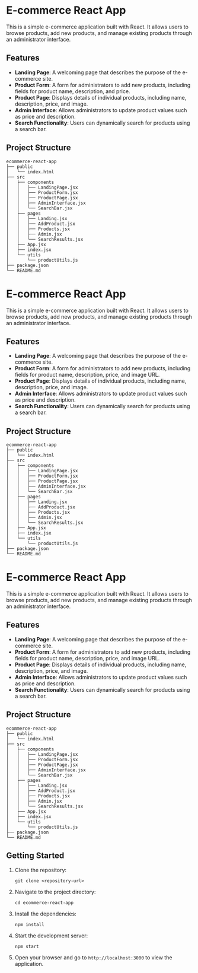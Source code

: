 # E-commerce React App

This is a simple e-commerce application built with React. It allows users to browse products, add new products, and manage existing products through an administrator interface.

## Features

- **Landing Page**: A welcoming page that describes the purpose of the e-commerce site.
- **Product Form**: A form for administrators to add new products, including fields for product name, description, and price.
- **Product Page**: Displays details of individual products, including name, description, price, and image.
- **Admin Interface**: Allows administrators to update product values such as price and description.
- **Search Functionality**: Users can dynamically search for products using a search bar.

## Project Structure

```
ecommerce-react-app
├── public
│   └── index.html
├── src
│   ├── components
│   │   ├── LandingPage.jsx
│   │   ├── ProductForm.jsx
│   │   ├── ProductPage.jsx
│   │   ├── AdminInterface.jsx
│   │   └── SearchBar.jsx
│   ├── pages
│   │   ├── Landing.jsx
│   │   ├── AddProduct.jsx
│   │   ├── Products.jsx
│   │   ├── Admin.jsx
│   │   └── SearchResults.jsx
│   ├── App.jsx
│   ├── index.jsx
│   └── utils
│       └── productUtils.js
├── package.json
└── README.md
```
# E-commerce React App

This is a simple e-commerce application built with React. It allows users to browse products, add new products, and manage existing products through an administrator interface.

## Features

- **Landing Page**: A welcoming page that describes the purpose of the e-commerce site.
- **Product Form**: A form for administrators to add new products, including fields for product name, description, price, and image URL.
- **Product Page**: Displays details of individual products, including name, description, price, and image.
- **Admin Interface**: Allows administrators to update product values such as price and description.
- **Search Functionality**: Users can dynamically search for products using a search bar.

## Project Structure

```
ecommerce-react-app
├── public
│   └── index.html
├── src
│   ├── components
│   │   ├── LandingPage.jsx
│   │   ├── ProductForm.jsx
│   │   ├── ProductPage.jsx
│   │   ├── AdminInterface.jsx
│   │   └── SearchBar.jsx
│   ├── pages
│   │   ├── Landing.jsx
│   │   ├── AddProduct.jsx
│   │   ├── Products.jsx
│   │   ├── Admin.jsx
│   │   └── SearchResults.jsx
│   ├── App.jsx
│   ├── index.jsx
│   └── utils
│       └── productUtils.js
├── package.json
└── README.md
```
# E-commerce React App

This is a simple e-commerce application built with React. It allows users to browse products, add new products, and manage existing products through an administrator interface.

## Features

- **Landing Page**: A welcoming page that describes the purpose of the e-commerce site.
- **Product Form**: A form for administrators to add new products, including fields for product name, description, price, and image URL.
- **Product Page**: Displays details of individual products, including name, description, price, and image.
- **Admin Interface**: Allows administrators to update product values such as price and description.
- **Search Functionality**: Users can dynamically search for products using a search bar.

## Project Structure

```
ecommerce-react-app
├── public
│   └── index.html
├── src
│   ├── components
│   │   ├── LandingPage.jsx
│   │   ├── ProductForm.jsx
│   │   ├── ProductPage.jsx
│   │   ├── AdminInterface.jsx
│   │   └── SearchBar.jsx
│   ├── pages
│   │   ├── Landing.jsx
│   │   ├── AddProduct.jsx
│   │   ├── Products.jsx
│   │   ├── Admin.jsx
│   │   └── SearchResults.jsx
│   ├── App.jsx
│   ├── index.jsx
│   └── utils
│       └── productUtils.js
├── package.json
└── README.md
```

## Getting Started

1. Clone the repository:
   ```
   git clone <repository-url>
   ```

2. Navigate to the project directory:
   ```
   cd ecommerce-react-app
   ```

3. Install the dependencies:
   ```
   npm install
   ```

4. Start the development server:
   ```
   npm start
   ```

5. Open your browser and go to `http://localhost:3000` to view the application.


